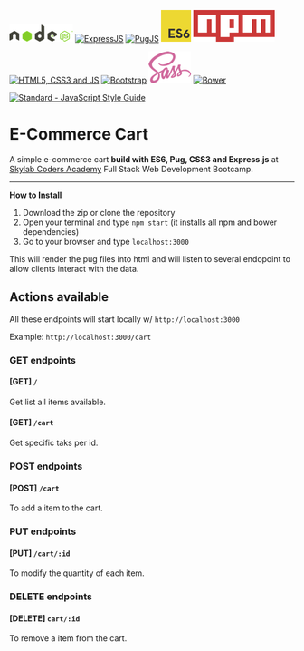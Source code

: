 
[![NodeJS](https://github.com/MarioTerron/logo-images/blob/master/logos/nodejs.png)](https://nodejs.org/)
[![ExpressJS](https://github.com/MarioTerron/logo-images/blob/master/logos/expressjs.png)](http://expressjs.com///)
[![PugJS](https://github.com/MarioTerron/logo-images/blob/master/logos/pug.png)](http://www.pugjs.org/) [![ES6](https://github.com/MarioTerron/logo-images/blob/master/logos/es6.png)](http://www.ecma-international.org/ecma-262/6.0/) [![npm](https://github.com/MarioTerron/logo-images/blob/master/logos/npm.png)](https://www.npmjs.com/) 

[![HTML5, CSS3 and JS](https://github.com/MarioTerron/logo-images/blob/master/logos/html5-css3-js.png)](https://www.w3.org/)
[![Bootstrap](https://github.com/MarioTerron/logo-images/blob/master/logos/bootstrap.png)](http://getbootstrap.com/)
[![SASS](https://github.com/MarioTerron/logo-images/blob/master/logos/sass.png)](http://sass-lang.com/)
[![Bower](https://github.com/MarioTerron/logo-images/blob/master/logos/bower.png)](https://bower.io//)

[![Standard - JavaScript Style Guide](https://img.shields.io/badge/code%20style-standard-brightgreen.svg)](http://standardjs.com/)


# E-Commerce Cart

A simple e-commerce cart **build with ES6, Pug, CSS3 and Express.js** at [Skylab Coders Academy](http://www.skylabcoders.com) Full Stack Web Development Bootcamp.

---

**How to Install**
1. Download the zip or clone the repository
2. Open your terminal and type `npm start` (it installs all npm and bower dependencies)
3. Go to your browser and type `localhost:3000`

This will render the pug files into html and will listen to several endopoint to allow clients interact with the data.

## Actions available

All these endpoints will start locally w/ `http://localhost:3000` 

Example: `http://localhost:3000/cart`

### GET endpoints

#### [GET] `/`

Get list all items available.

#### [GET] `/cart` 

Get specific taks per id.


### POST endpoints

#### [POST] `/cart`

To add a item to the cart.


### PUT endpoints

#### [PUT] `/cart/:id` 

To modify the quantity of each item.


### DELETE endpoints

#### [DELETE] `cart/:id` 

To remove a item from the cart.
